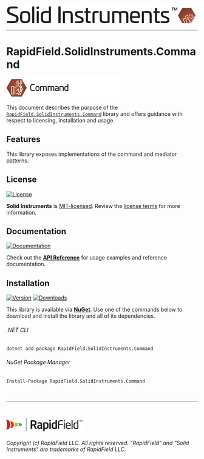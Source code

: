<!--
Copyright (c) RapidField LLC. Licensed under the MIT License. See LICENSE.txt in the project root for license information.
-->

[![Solid Instruments logo](../../SolidInstruments.Logo.Color.Transparent.500w.png)](../../README.md)
- - -

# RapidField.SolidInstruments.Command

![Command](Label.Command.300w.png)

This document describes the purpose of the [`RapidField.SolidInstruments.Command`]() library and offers guidance with respect to licensing, installation and usage.

## Features

This library exposes implementations of the command and mediator patterns.

## License

[![License](https://img.shields.io/github/license/rapidfield/solid-instruments?style=flat&color=lightseagreen&label=license&logo=open-access&logoColor=lightgrey)](../../LICENSE.txt)

**Solid Instruments** is [MIT-licensed](https://en.wikipedia.org/wiki/MIT_License). Review the [license terms](../../LICENSE.txt) for more information.

## Documentation

[![Documentation](https://img.shields.io/badge/documentation-website-tan?style=flat&logo=buffer&logoColor=lightgrey)](https://www.solidinstruments.com/api/RapidField.SolidInstruments.Command.html)

Check out the [**API Reference**](https://www.solidinstruments.com/api/RapidField.SolidInstruments.Command.html) for usage examples and reference documentation.

## Installation

[![Version](https://img.shields.io/nuget/vpre/RapidField.SolidInstruments.Command?style=flat&color=blue&label=version&logo=nuget&logoColor=lightgrey)](https://www.nuget.org/packages/RapidField.SolidInstruments.Command)
[![Downloads](https://img.shields.io/nuget/dt/RapidField.SolidInstruments.Command?style=flat&color=blue&logo=nuget&logoColor=lightgrey)](https://www.nuget.org/packages/RapidField.SolidInstruments.Command)

This library is available via [**NuGet**](https://docs.microsoft.com/en-us/nuget/quickstart/install-and-use-a-package-in-visual-studio). Use one of the commands below to download and install the library and all of its dependencies.

###### .NET CLI

```shell
dotnet add package RapidField.SolidInstruments.Command
```

###### NuGet Package Manager

```shell
Install-Package RapidField.SolidInstruments.Command
```

<br />

- - -

<br />

[![RapidField logo](../../RapidField.Logo.Color.Black.Transparent.200w.png)](https://www.rapidfield.com)

###### Copyright (c) RapidField LLC. All rights reserved. "RapidField" and "Solid Instruments" are trademarks of RapidField LLC.